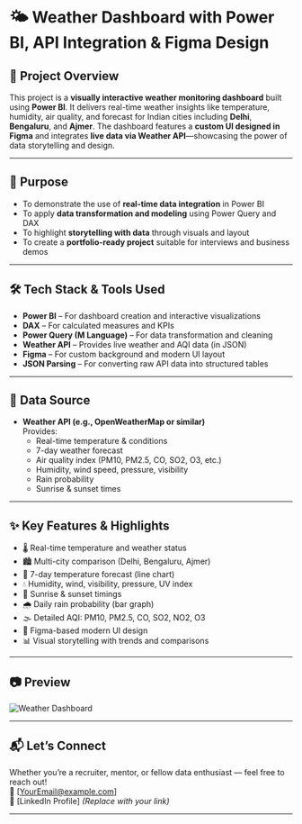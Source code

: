 # 🌤️ Weather Dashboard with Power BI, API Integration & Figma Design

## 📌 Project Overview

This project is a **visually interactive weather monitoring dashboard** built using **Power BI**. It delivers real-time weather insights like temperature, humidity, air quality, and forecast for Indian cities including **Delhi**, **Bengaluru**, and **Ajmer**. The dashboard features a **custom UI designed in Figma** and integrates **live data via Weather API**—showcasing the power of data storytelling and design.

---

## 🎯 Purpose

- To demonstrate the use of **real-time data integration** in Power BI  
- To apply **data transformation and modeling** using Power Query and DAX  
- To highlight **storytelling with data** through visuals and layout  
- To create a **portfolio-ready project** suitable for interviews and business demos  

---

## 🛠️ Tech Stack & Tools Used

- **Power BI** – For dashboard creation and interactive visualizations  
- **DAX** – For calculated measures and KPIs  
- **Power Query (M Language)** – For data transformation and cleaning  
- **Weather API** – Provides live weather and AQI data (in JSON)  
- **Figma** – For custom background and modern UI layout  
- **JSON Parsing** – For converting raw API data into structured tables  

---

## 🔗 Data Source

- **Weather API (e.g., OpenWeatherMap or similar)**  
  Provides:
  - Real-time temperature & conditions
  - 7-day weather forecast
  - Air quality index (PM10, PM2.5, CO, SO2, O3, etc.)
  - Humidity, wind speed, pressure, visibility
  - Rain probability
  - Sunrise & sunset times

---

## ✨ Key Features & Highlights

- 🌡️ Real-time temperature and weather status  
- 🏙️ Multi-city comparison (Delhi, Bengaluru, Ajmer)  
- 📅 7-day temperature forecast (line chart)  
- 💧 Humidity, wind, visibility, pressure, UV index  
- 🌄 Sunrise & sunset timings  
- 🌧️ Daily rain probability (bar graph)  
- 🌫️ Detailed AQI: PM10, PM2.5, CO, SO2, NO2, O3  
- 📐 Figma-based modern UI design  
- 📊 Visual storytelling with trends and comparisons  

---

## 📷 Preview

![Weather Dashboard](./Screenshot%202025-07-10%20191254.png)

---

## 📬 Let’s Connect

Whether you’re a recruiter, mentor, or fellow data enthusiast — feel free to reach out!  
📧 [YourEmail@example.com]  
🔗 [LinkedIn Profile] *(Replace with your link)*

---

